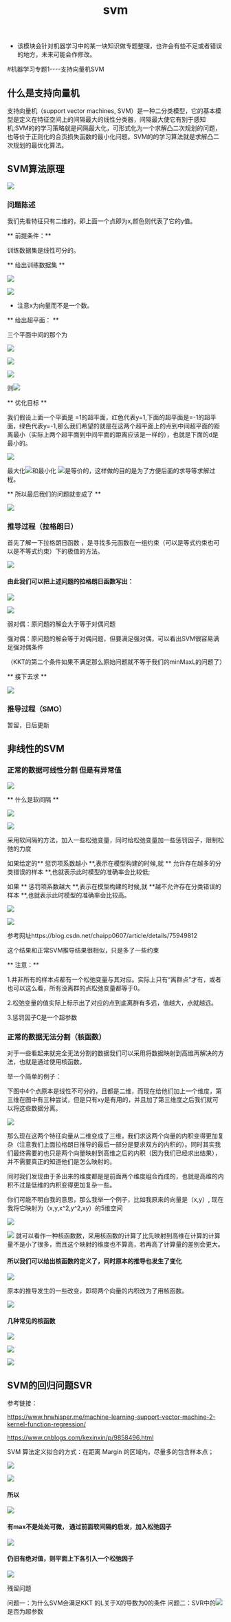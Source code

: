 ﻿---
layout: post
title:  "svm"
data: 星期五, 06. 三月 2020 01:29下午 
categories: 机器学习
tags: 专题
---
* 该模块会针对机器学习中的某一块知识做专题整理，也许会有些不足或者错误的地方，未来可能会作修改。

#机器学习专题1----支持向量机SVM


## 什么是支持向量机
支持向量机（support vector machines, SVM）是一种二分类模型，它的基本模型是定义在特征空间上的间隔最大的线性分类器，间隔最大使它有别于感知机;SVM的的学习策略就是间隔最大化，可形式化为一个求解凸二次规划的问题，也等价于正则化的合页损失函数的最小化问题。SVM的的学习算法就是求解凸二次规划的最优化算法。

## SVM算法原理

![](imgs/20200308-151312.png)

### 问题陈述

我们先看特征只有二维的，即上面一个点即为x,颜色则代表了它的y值。

** 前提条件：**

训练数据集是线性可分的。

** 给出训练数据集 **

![](imgs/20200308-131340.png)

![](imgs/20200308-131444.png)

* 注意x为向量而不是一个数。

** 给出超平面： **

三个平面中间的那个为

![](imgs/20200308-131722.png)

![](imgs/20200308-151535.png)

![](imgs/20200308-151717.png)

则![](imgs/20200308-151739.png)

** 优化目标 **

我们假设上面一个平面是 =1的超平面，红色代表y=1,下面的超平面是=-1的超平面，绿色代表y=-1,那么我们希望的就是在这两个超平面上的点到中间超平面的距离最小（实际上两个超平面到中间平面的距离应该是一样的），也就是下面的d是最小的。

![](imgs/20200308-152701.png)



最大化![](imgs/20200308-135924.png)和最小化 ![](imgs/20200308-135935.png)是等价的，这样做的目的是为了方便后面的求导等求解过程。

** 所以最后我们的问题就变成了  **

![](imgs/20200308-133616.png)

### 推导过程（拉格朗日）

>
首先了解一下拉格朗日函数 ，是寻找多元函数在一组约束（可以是等式约束也可以是不等式约束）下的极值的方法。

![](imgs/20200308-133958.png)

#### 由此我们可以把上述问题的拉格朗日函数写出： 


![](imgs/20200308-134506.png)

![](imgs/20200308-162245.png)

弱对偶：原问题的解会大于等于对偶问题

强对偶：原问题的解会等于对偶问题，但要满足强对偶，可以看出SVM很容易满足强对偶条件

（KKT的第二个条件如果不满足那么原始问题就不等于我们的minMaxL的问题了）


** 接下去求 **

![](imgs/20200308-162714.png)

### 推导过程（SMO）
暂留，日后更新

## 非线性的SVM


### 正常的数据可线性分割 但是有异常值

![](imgs/20200308-184434.png)


** 什么是软间隔 **
>
![](imgs/20200308-232203.png)
>
![](imgs/20200308-232232.png)


采用软间隔的方法，加入一些松弛变量，同时给松弛变量加一些惩罚因子，限制松弛的力度

如果给定的** 惩罚项系数越小 **,表示在模型构建的时候,就
** 允许存在越多的分类错误的样本 **,也就表示此时模型的准确率会比较低;

如果 ** 惩罚项系数越大 **,表示在模型构建的时候,就
**越不允许存在分类错误的样本 **,也就表示此时模型的准确率会比较高。

![](imgs/20200308-184852.png)

![](imgs/20200308-191444.png)

参考网址https://blog.csdn.net/chaipp0607/article/details/75949812

这个结果和正常SVM推导结果很相似，只是多了一些约束

** 注意：**

1.并非所有的样本点都有一个松弛变量与其对应。实际上只有“离群点”才有，或者也可以这么看，所有没离群的点松弛变量都等于0。

2.松弛变量的值实际上标示出了对应的点到底离群有多远，值越大，点就越远。

3.惩罚因子C是一个超参数

### 正常的数据无法分割（核函数）
对于一些看起来就完全无法分割的数据我们可以采用将数据映射到高维再解决的方法，也就是通过使用核函数。

举一个简单的例子：

下图中4个点原本是线性不可分的，且都是二维，而现在给他们加上一个维度，第三维在图中有三种尝试，但是只有xy是有用的，并且加了第三维度之后我们就可以将这些数据分离。

![](imgs/20200309-100436.png)

那么现在这两个特征向量从二维变成了三维，我们求这两个向量的内积变得更加复杂（注意我们上面拉格朗日推导的最后一部分是要求双方的内积的）。同时其实我们最终需要的也只是两个向量映射到高维之后的内积（因为我们已经求出结果），并不需要真正的知道他们是怎么映射的。

同时我们发现由于多出来的维度都是是前面两个维度组合而成的，也就是高维的内积不过是低维的内积变得更加复杂一些。

>
你们可能不明白我的意思，那么我举一个例子，比如我原来的向量是（x,y）,
现在我将它映射为（x,y,x^2,y^2,xy）的5维空间
>
![](imgs/20200309-102259.png)
>
![](imgs/20200309-102357.png) 就可以看作一种核函数数，采用核函数的计算了比先映射到高维在计算的计算量不是小了很多，而且这个映射的维度也不算高，若再高了计算量的差别会更大。

#### 所以我们可以给出核函数的定义了，同时原本的推导也发生了变化
![](imgs/20200309-100956.png)
 
 原本的推导发生的一些改变，即将两个向量的内积改为了用核函数。
 
![](imgs/20200309-101608.png)

#### 几种常见的核函数

>
![](imgs/20200309-101720.png)

>
![](imgs/20200309-101735.png)

>
![](imgs/20200309-101814.png)


## SVM的回归问题SVR
参考链接：

https://www.hrwhisper.me/machine-learning-support-vector-machine-2-kernel-function-regression/

https://www.cnblogs.com/kexinxin/p/9858496.html

SVM 算法定义拟合的方式：在距离 Margin 的区域内，尽量多的包含样本点；

![](imgs/20200308-232637.png)

![](imgs/20200308-232655.png)

#### 所以

![](imgs/20200308-232534.png)

#### 有max不是处处可微， 通过前面软间隔的启发，加入松弛因子 

![](imgs/20200308-232801.png)

#### 仍旧有绝对值，则平面上下各引入一个松弛因子

![](imgs/20200308-232926.png)



>
残留问题
>
问题一：为什么SVM会满足KKT 的L关于X的导数为0的条件
问题二：SVR中的![](imgs/20200308-232952.png)是否为超参数






